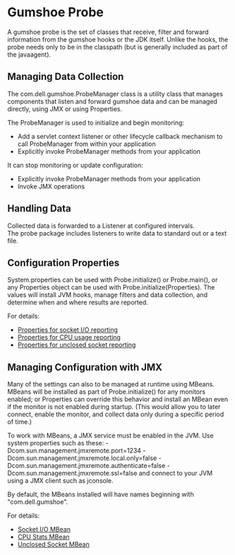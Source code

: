 Gumshoe Probe
=============

A gumshoe probe is the set of classes that receive, filter and forward information from the gumshoe hooks
or the JDK itself.  Unlike the hooks, the probe needs only to be in the classpath (but is generally included as part of the javaagent).  

Managing Data Collection
------------------------

The com.dell.gumshoe.ProbeManager class is a utility class that manages components that listen and forward
gumshoe data and can be managed directly, using JMX or using Properties.

The ProbeManager is used to initialize and begin monitoring:
- Add a servlet context listener or other lifecycle callback mechanism to call ProbeManager from within your application
- Explicitly invoke ProbeManager methods from your application

It can stop monitoring or update configuration:
- Explicitly invoke ProbeManager methods from your application
- Invoke JMX operations

Handling Data
-------------

Collected data is forwarded to a Listener at configured intervals.  
The probe package includes listeners to write data to standard out or a text file.

Configuration Properties
------------------------

System.properties can be used with Probe.initialize() or Probe.main(), 
or any Properties object can be used with Probe.initialize(Properties).
The values will install JVM hooks, manage filters and data collection,
and determine when and where results are reported.

For details:
- [Properties for socket I/O reporting](probe/properties-socket-io.md)
- [Properties for CPU usage reporting](probe/properties-cpu-stats.md)
- [Properties for unclosed socket reporting](probe/properties-unclosed-socket.md)

Managing Configuration with JMX
-------------------------------

Many of the settings can also to be managed at runtime using MBeans.
MBeans will be installed as part of Probe.initialize()
for any monitors enabled; or Properties can override this behavior
and install an MBean even if the monitor is not enabled during startup.
(This would allow you to later connect, enable the monitor,
and collect data only during a specific period of time.)

To work with MBeans, a JMX service must be enabled in the JVM.
Use system properties such as these:
  -Dcom.sun.management.jmxremote.port=1234
  -Dcom.sun.management.jmxremote.local.only=false
  -Dcom.sun.management.jmxremote.authenticate=false
  -Dcom.sun.management.jmxremote.ssl=false
and connect to your JVM using a JMX client such as jconsole.

By default, the MBeans installed will have names beginning with "com.dell.gumshoe".  
  
For details:
- [Socket I/O MBean](probe/jmx-socket-io.md)
- [CPU Stats MBean](probe/jmx-cpu-stats.md)
- [Unclosed Socket MBean](probe/jmx-unclosed-socket.md) 
